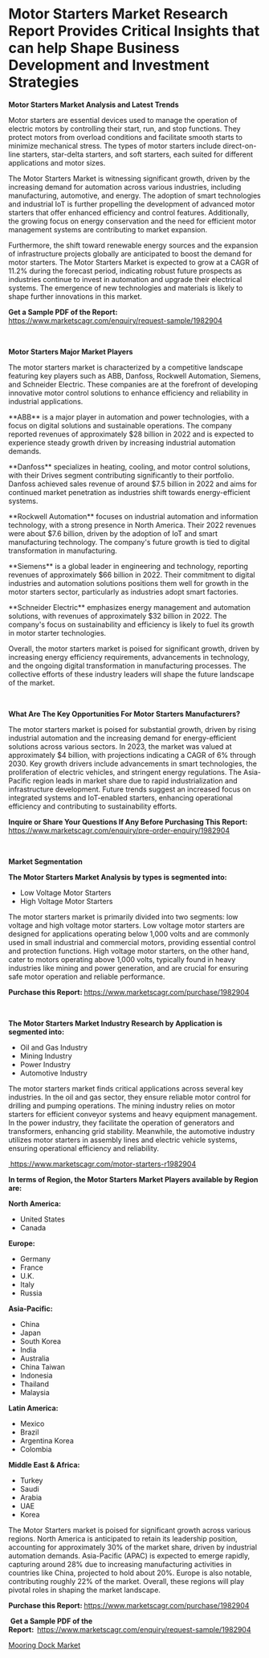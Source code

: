 <p><h1>Motor Starters Market Research Report Provides Critical Insights that can help Shape Business Development and Investment Strategies</h1></p><p><strong>Motor Starters Market Analysis and Latest Trends</strong></p>
<p><p>Motor starters are essential devices used to manage the operation of electric motors by controlling their start, run, and stop functions. They protect motors from overload conditions and facilitate smooth starts to minimize mechanical stress. The types of motor starters include direct-on-line starters, star-delta starters, and soft starters, each suited for different applications and motor sizes.</p><p>The Motor Starters Market is witnessing significant growth, driven by the increasing demand for automation across various industries, including manufacturing, automotive, and energy. The adoption of smart technologies and industrial IoT is further propelling the development of advanced motor starters that offer enhanced efficiency and control features. Additionally, the growing focus on energy conservation and the need for efficient motor management systems are contributing to market expansion.</p><p>Furthermore, the shift toward renewable energy sources and the expansion of infrastructure projects globally are anticipated to boost the demand for motor starters. The Motor Starters Market is expected to grow at a CAGR of 11.2% during the forecast period, indicating robust future prospects as industries continue to invest in automation and upgrade their electrical systems. The emergence of new technologies and materials is likely to shape further innovations in this market.</p></p>
<p><strong>Get a Sample PDF of the Report:&nbsp;</strong> <a href="https://www.marketscagr.com/enquiry/request-sample/1982904?utm_campaign=2653&utm_medium=2&utm_source=Github&utm_content=ia&utm_term=10042025&utm_id=motor-starters">https://www.marketscagr.com/enquiry/request-sample/1982904</a></p>
<p>&nbsp;</p>
<p><strong>Motor Starters Major Market Players</strong></p>
<p><p>The motor starters market is characterized by a competitive landscape featuring key players such as ABB, Danfoss, Rockwell Automation, Siemens, and Schneider Electric. These companies are at the forefront of developing innovative motor control solutions to enhance efficiency and reliability in industrial applications.</p><p>**ABB** is a major player in automation and power technologies, with a focus on digital solutions and sustainable operations. The company reported revenues of approximately $28 billion in 2022 and is expected to experience steady growth driven by increasing industrial automation demands.</p><p>**Danfoss** specializes in heating, cooling, and motor control solutions, with their Drives segment contributing significantly to their portfolio. Danfoss achieved sales revenue of around $7.5 billion in 2022 and aims for continued market penetration as industries shift towards energy-efficient systems.</p><p>**Rockwell Automation** focuses on industrial automation and information technology, with a strong presence in North America. Their 2022 revenues were about $7.6 billion, driven by the adoption of IoT and smart manufacturing technology. The company's future growth is tied to digital transformation in manufacturing.</p><p>**Siemens** is a global leader in engineering and technology, reporting revenues of approximately $66 billion in 2022. Their commitment to digital industries and automation solutions positions them well for growth in the motor starters sector, particularly as industries adopt smart factories.</p><p>**Schneider Electric** emphasizes energy management and automation solutions, with revenues of approximately $32 billion in 2022. The company's focus on sustainability and efficiency is likely to fuel its growth in motor starter technologies.</p><p>Overall, the motor starters market is poised for significant growth, driven by increasing energy efficiency requirements, advancements in technology, and the ongoing digital transformation in manufacturing processes. The collective efforts of these industry leaders will shape the future landscape of the market.</p></p>
<p>&nbsp;</p>
<p><strong>What Are The Key Opportunities For Motor Starters Manufacturers?</strong></p>
<p><p>The motor starters market is poised for substantial growth, driven by rising industrial automation and the increasing demand for energy-efficient solutions across various sectors. In 2023, the market was valued at approximately $4 billion, with projections indicating a CAGR of 6% through 2030. Key growth drivers include advancements in smart technologies, the proliferation of electric vehicles, and stringent energy regulations. The Asia-Pacific region leads in market share due to rapid industrialization and infrastructure development. Future trends suggest an increased focus on integrated systems and IoT-enabled starters, enhancing operational efficiency and contributing to sustainability efforts.</p></p>
<p><strong>Inquire or Share Your Questions If Any Before Purchasing This Report:</strong> <a href="https://www.marketscagr.com/enquiry/pre-order-enquiry/1982904?utm_campaign=2653&utm_medium=2&utm_source=Github&utm_content=ia&utm_term=10042025&utm_id=motor-starters">https://www.marketscagr.com/enquiry/pre-order-enquiry/1982904</a></p>
<p>&nbsp;</p>
<p><strong>Market Segmentation</strong></p>
<p><strong>The Motor Starters Market Analysis by types is segmented into:</strong></p>
<p><ul><li>Low Voltage Motor Starters</li><li>High Voltage Motor Starters</li></ul></p>
<p><p>The motor starters market is primarily divided into two segments: low voltage and high voltage motor starters. Low voltage motor starters are designed for applications operating below 1,000 volts and are commonly used in small industrial and commercial motors, providing essential control and protection functions. High voltage motor starters, on the other hand, cater to motors operating above 1,000 volts, typically found in heavy industries like mining and power generation, and are crucial for ensuring safe motor operation and reliable performance.</p></p>
<p><strong>Purchase this Report:&nbsp;</strong><a href="https://www.marketscagr.com/purchase/1982904?utm_campaign=2653&utm_medium=2&utm_source=Github&utm_content=ia&utm_term=10042025&utm_id=motor-starters">https://www.marketscagr.com/purchase/1982904</a></p>
<p>&nbsp;</p>
<p><strong>The Motor Starters Market Industry Research by Application is segmented into:</strong></p>
<p><ul><li>Oil and Gas Industry</li><li>Mining Industry</li><li>Power Industry</li><li>Automotive Industry</li></ul></p>
<p><p>The motor starters market finds critical applications across several key industries. In the oil and gas sector, they ensure reliable motor control for drilling and pumping operations. The mining industry relies on motor starters for efficient conveyor systems and heavy equipment management. In the power industry, they facilitate the operation of generators and transformers, enhancing grid stability. Meanwhile, the automotive industry utilizes motor starters in assembly lines and electric vehicle systems, ensuring operational efficiency and reliability.</p></p>
<p><a href="https://www.marketscagr.com/motor-starters-r1982904?utm_campaign=2653&utm_medium=2&utm_source=Github&utm_content=ia&utm_term=10042025&utm_id=motor-starters">&nbsp;https://www.marketscagr.com/motor-starters-r1982904</a></p>
<p><strong>In terms of Region, the Motor Starters Market Players available by Region are:</strong></p>
<p>
    <p> <strong> North America: </strong>
        <ul>
            <li>United States</li>
            <li>Canada</li>
        </ul>
        </p> 
    <p> <strong> Europe: </strong>
        <ul>
            <li>Germany</li>
            <li>France</li>
            <li>U.K.</li>
            <li>Italy</li>
            <li>Russia</li>
        </ul>
        </p> 
    <p> <strong> Asia-Pacific: </strong>
        <ul>
            <li>China</li>
            <li>Japan</li>
            <li>South Korea</li>
            <li>India</li>
            <li>Australia</li>
            <li>China Taiwan</li>
            <li>Indonesia</li>
            <li>Thailand</li>
            <li>Malaysia</li>
        </ul>
        </p> 
    <p> <strong> Latin America: </strong>
        <ul>
            <li>Mexico</li>
            <li>Brazil</li>
            <li>Argentina Korea</li>
            <li>Colombia</li>
        </ul>
        </p> 
    <p> <strong> Middle East & Africa: </strong>
        <ul>
            <li>Turkey</li>
            <li>Saudi</li>
            <li>Arabia</li>
            <li>UAE</li>
            <li>Korea</li>
        </ul>
    </p>
    </p>
<p><p>The Motor Starters market is poised for significant growth across various regions. North America is anticipated to retain its leadership position, accounting for approximately 30% of the market share, driven by industrial automation demands. Asia-Pacific (APAC) is expected to emerge rapidly, capturing around 28% due to increasing manufacturing activities in countries like China, projected to hold about 20%. Europe is also notable, contributing roughly 22% of the market. Overall, these regions will play pivotal roles in shaping the market landscape.</p></p>
<p><strong>Purchase this Report: </strong><a href="https://www.marketscagr.com/purchase/1982904?utm_campaign=2653&utm_medium=2&utm_source=Github&utm_content=ia&utm_term=10042025&utm_id=motor-starters">https://www.marketscagr.com/purchase/1982904</a></p>
<p>&nbsp;<strong>Get a Sample PDF of the Report:&nbsp;&nbsp;</strong><a href="https://www.marketscagr.com/enquiry/request-sample/1982904?utm_campaign=2653&utm_medium=2&utm_source=Github&utm_content=ia&utm_term=10042025&utm_id=motor-starters">https://www.marketscagr.com/enquiry/request-sample/1982904</a></p>
<p><strong></strong></p>
<p><p><a href="https://github.com/timayuethem/Market-Research-Report-List-1/blob/main/mooring-dock-market.md?utm_campaign=2653&utm_medium=2&utm_source=Github&utm_content=ia&utm_term=10042025&utm_id=motor-starters">Mooring Dock Market</a></p></p>